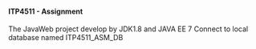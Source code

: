 #### ITP4511 - Assignment
The JavaWeb project develop by JDK1.8 and JAVA EE 7
Connect to local database named ITP4511_ASM_DB
